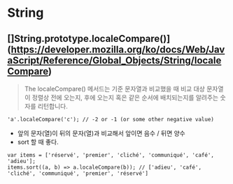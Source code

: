 # String

## []String.prototype.localeCompare()](https://developer.mozilla.org/ko/docs/Web/JavaScript/Reference/Global_Objects/String/localeCompare)

> The localeCompare() 메서드는 기준 문자열과 비교했을 때 비교 대상 문자열이 정렬상 전에 오는지, 후에 오는지 혹은 같은 순서에 배치되는지를 알려주는 숫자를 리턴합니다.

```'a'.localeCompare('c'); // -2 or -1 (or some other negative value)```
- 앞의 문자(열)이 뒤의 문자(열)과 비교해서 앞이면 음수 / 뒤면 양수
- sort 할 때 좋다.

```
var items = ['réservé', 'premier', 'cliché', 'communiqué', 'café', 'adieu'];
items.sort((a, b) => a.localeCompare(b)); // ['adieu', 'café', 'cliché', 'communiqué', 'premier', 'réservé']
```